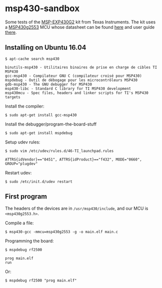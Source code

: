 # msp430-sandbox

Some tests of the [MSP-EXP430G2](http://www.ti.com/tool/msp-exp430g2) kit from Texas Instruments.
The kit uses a [MSP430g2553](http://www.ti.com/product/MSP430G2553) MCU whose datasheet can be found [here](http://www.ti.com/lit/ds/symlink/msp430g2553.pdf) and user guide [there](http://www.ti.com/lit/ug/slau144j/slau144j.pdf).

## Installing on Ubuntu 16.04

`$ apt-cache search msp430`
```
binutils-msp430 - Utilitaires binaires de prise en charge de cibles TI MSP430
gcc-msp430 - Compilateur GNU C (compilateur croisé pour MSP430)
mspdebug - Outil de débogage pour les microcontrôleurs MSP430
gdb-msp430 - The GNU debugger for MSP430
msp430-libc - Standard C library for TI MSP430 development
msp430mcu - Spec files, headers and linker scripts for TI's MSP430 targets
```

Install the compiler:

`$ sudo apt-get install gcc-msp430`

Install the debugger/program-the-board-stuff

`$ sudo apt-get install mspdebug`

Setup udev rules:

`$ sudo vim /etc/udev/rules.d/46-TI_launchpad.rules`
```
ATTRS{idVendor}=="0451", ATTRS{idProduct}=="f432", MODE="0660", GROUP="plugdev"
```

Restart udev:

`$ sudo /etc/init.d/udev restart`

## First program
The headers of the devices are in `/usr/msp430/include`, and our MCU is `<msp430g2553.h>`.

Compile a file:

`$ msp430-gcc -mmcu=msp430g2553 -g -o main.elf main.c`

Programming the board:

`$ mspdebug rf2500`
```
prog main.elf
run
```

Or:

`$ mspdebug rf2500 "prog main.elf"`
